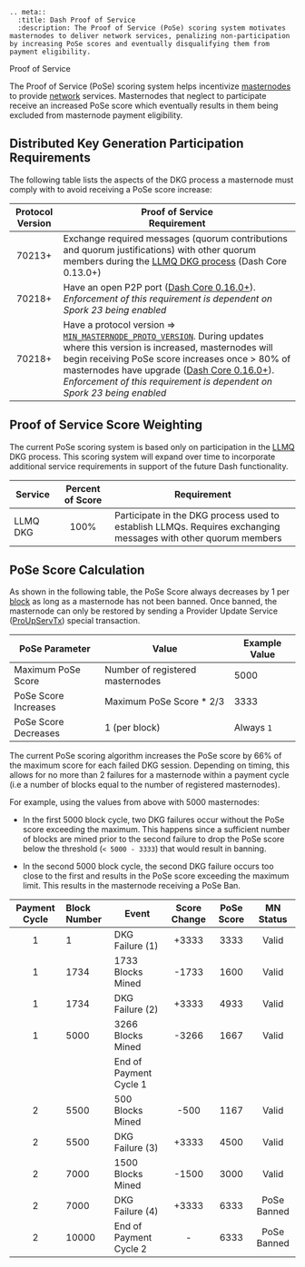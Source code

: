 ```{eval-rst}
.. meta::
  :title: Dash Proof of Service
  :description: The Proof of Service (PoSe) scoring system motivates masternodes to deliver network services, penalizing non-participation by increasing PoSe scores and eventually disqualifying them from payment eligibility. 
```

Proof of Service

The Proof of Service (PoSe) scoring system helps incentivize [masternodes](../resources/glossary.md#masternode) to provide [network](../resources/glossary.md#network) services. Masternodes that neglect to participate receive an increased PoSe score which eventually results in them being excluded from masternode payment eligibility.

## Distributed Key Generation Participation Requirements

The following table lists the aspects of the DKG process a masternode must comply with to avoid receiving a PoSe score increase:

| Protocol Version | Proof of Service<br>Requirement |
| :-: | - |
| 70213+ | Exchange required messages (quorum contributions and quorum justifications) with other quorum members during the [LLMQ DKG process](../guide/dash-features-masternode-quorums.md#llmq-creation-dkg) (Dash Core 0.13.0+) |
| 70218+ | Have an open P2P port ([Dash Core 0.16.0+](https://github.com/dashpay/dash/pull/3390)). _Enforcement of this requirement is dependent on Spork 23 being enabled_ |
| 70218+ | Have a protocol version => [`MIN_MASTERNODE_PROTO_VERSION`](https://github.com/dashpay/dash/blob/v19.x/src/version.h#L23). During updates where this version is increased, masternodes will begin receiving PoSe score increases once > 80% of masternodes have upgrade ([Dash Core 0.16.0+](https://github.com/dashpay/dash/pull/3390)). _Enforcement of this requirement is dependent on Spork 23 being enabled_ |

## Proof of Service Score Weighting

The current PoSe scoring system is based only on participation in the [LLMQ](../resources/glossary.md#long-living-masternode-quorum) DKG process. This scoring system will expand over time to incorporate additional service requirements in support of the future Dash functionality.

| Service | Percent of Score | Requirement |
| ----------- | :----: | ------------------- |
| LLMQ DKG    | 100% | Participate in the DKG process used to establish LLMQs. Requires exchanging messages with other quorum members |

## **PoSe Score Calculation**

As shown in the following table, the PoSe Score always decreases by 1 per [block](../resources/glossary.md#block) as long as a masternode has not been banned. Once banned, the masternode can only be restored by sending a Provider Update Service ([ProUpServTx](../reference/transactions-special-transactions.md#proupservtx)) special transaction.

| PoSe Parameter | Value | Example Value |
| --- | --- | --- |
| Maximum PoSe Score | Number of registered masternodes | 5000 |
| PoSe Score Increases | Maximum PoSe Score * 2/3 | 3333 |
| PoSe Score Decreases | 1 (per block) | Always `1` |

The current PoSe scoring algorithm increases the PoSe score by 66% of the maximum score for each failed DKG session. Depending on timing, this allows for no more than 2 failures for a masternode within a payment cycle (i.e a number of blocks equal to the number of registered masternodes).

For example, using the values from above with 5000 masternodes:

* In the first 5000 block cycle, two DKG failures occur without the PoSe score exceeding the maximum. This happens since a sufficient number of blocks are mined prior to the second failure to drop the PoSe score below the threshold (`< 5000 - 3333`) that would result in banning.

* In the second 5000 block cycle, the second DKG failure occurs too close to the first and results in the PoSe score exceeding the maximum limit. This results in the masternode receiving a PoSe Ban.

| Payment Cycle | Block Number | Event | Score Change | PoSe Score | MN Status |
| :---: | :--- | --- | :---: | :---: | :---: |
| 1 | 1 | DKG Failure (1) | +3333 | 3333 | Valid |
| 1 | 1734 | 1733 Blocks Mined | -1733 | 1600 | Valid |
| 1 | 1734 | DKG Failure (2) | +3333 | 4933 | Valid |
| 1 | 5000 | 3266 Blocks Mined | -3266 | 1667 | Valid |
| | | End of Payment Cycle 1| | | |
| 2 | 5500 | 500 Blocks Mined | -500 | 1167 | Valid |
| 2 | 5500 | DKG Failure (3) | +3333 | 4500 | Valid |
| 2 | 7000 | 1500 Blocks Mined | -1500 | 3000 | Valid |
| 2 | 7000 | DKG Failure (4) | +3333 | 6333 | PoSe Banned |
| 2 | 10000 | End of Payment Cycle 2 | - | 6333 | PoSe Banned |
